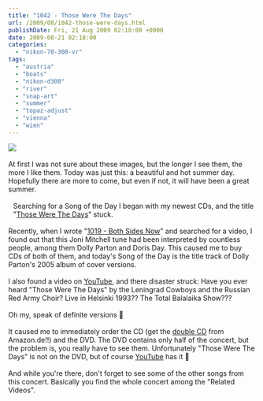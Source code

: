 ```yaml
---
title: "1042 - Those Were The Days"
url: /2009/08/1042-those-were-days.html
publishDate: Fri, 21 Aug 2009 02:18:00 +0000
date: 2009-08-21 02:18:00
categories: 
  - "nikon-70-300-vr"
tags: 
  - "austria"
  - "boats"
  - "nikon-d300"
  - "river"
  - "snap-art"
  - "summer"
  - "topaz-adjust"
  - "vienna"
  - "wien"
---
```

<a href="https://d25zfm9zpd7gm5.cloudfront.net/1200x1200/2009/20090820_164238_ps.jpg" target="_blank"><img src="https://d25zfm9zpd7gm5.cloudfront.net/0600x0600/2009/20090820_164238_ps.jpg"/></a><br/><br/>At first I was not sure about these images, but the longer I see them, the more I like them. Today was just this: a beautiful and hot summer day. Hopefully there are more to come, but even if not, it will have been a great summer.<br/><br/><a href="https://d25zfm9zpd7gm5.cloudfront.net/1200x1200/2009/20090820_164004_ps.jpg" target="_blank"><img alt="" border="0" src="https://d25zfm9zpd7gm5.cloudfront.net/0150x0150/2009/20090820_164004_ps.jpg" style="margin: 10pt 10px 10px 0pt; float: left;"/></a> Searching for a Song of the Day I began with my newest CDs, and the title "<a href="http://www.lyricsmode.com/lyrics/d/dolly_parton/those_were_the_days.html" target="_blank">Those Were The Days</a>" stuck.<br/><br/>Recently, when I wrote "<a href="/2009/07/1019-both-sides-now.html" target="_blank">1019 - Both Sides Now</a>" and searched for a video, I found out that this Joni Mitchell tune had been interpreted by countless people, among them Dolly Parton and Doris Day. This caused me to buy CDs of both of them, and today's Song of the Day is the title track of Dolly Parton's 2005 album of cover versions.<br/><br/> I also found a video on <a href="http://www.youtube.com/watch?v=R43ec1inV-Q&amp;feature=related" target="_blank">YouTube</a>, and there disaster struck: Have you ever heard "Those Were The Days" by the Leningrad Cowboys and the Russian Red Army Choir? Live in Helsinki 1993?? The Total Balalaika Show???<br/><br/> Oh my, speak of definite versions 🙂<br/><br/>It caused me to immediately order the CD (get the <a href="http://www.amazon.de/Total-Balalaika-Show-Helsinki-Concert/dp/B00005B7SG" target="_blank">double CD</a> from Amazon.de!!) and the DVD. The DVD contains only half of the concert, but the problem is, you really have to see them. Unfortunately "Those Were The Days" is not on the DVD, but of course <a href="http://www.youtube.com/watch?v=kEORJ3_EQ_A&feature=related" target="_blank">YouTube</a> has it 🙂<br/><br/>And while you're there, don't forget to see some of the other songs from this concert. Basically you find the whole concert among the "Related Videos".
